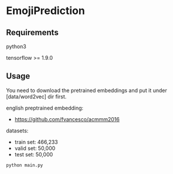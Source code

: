 # EmojiPrediction

## Requirements
python3

tensorflow >= 1.9.0

## Usage
You need to download the pretrained embeddings and put it under [data/word2vec] dir first.

english preptrained embedding:
- https://github.com/fvancesco/acmmm2016

datasets:
- train set: 466,233
- valid set: 50,000
- test  set: 50,000
```
python main.py
```
